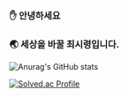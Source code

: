 ### :hand: 안녕하세요

### :earth_asia: 세상을 바꿀 최시령입니다.



![Anurag's GitHub stats](https://github-readme-stats.vercel.app/api?username=Siryeong&show_icons=true&theme=radical)

[![Solved.ac Profile](http://mazassumnida.wtf/api/generate_badge?boj=loadine1224)](https://solved.ac/loadine1224)